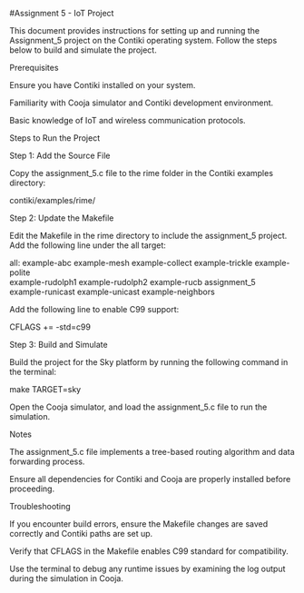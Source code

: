 #Assignment 5 - IoT Project

This document provides instructions for setting up and running the Assignment_5 project on the Contiki operating system. Follow the steps below to build and simulate the project.

Prerequisites

Ensure you have Contiki installed on your system.

Familiarity with Cooja simulator and Contiki development environment.

Basic knowledge of IoT and wireless communication protocols.

Steps to Run the Project

Step 1: Add the Source File

Copy the assignment_5.c file to the rime folder in the Contiki examples directory:

contiki/examples/rime/

Step 2: Update the Makefile

Edit the Makefile in the rime directory to include the assignment_5 project. Add the following line under the all target:

all: example-abc example-mesh example-collect example-trickle example-polite \
     example-rudolph1 example-rudolph2 example-rucb assignment_5 \
     example-runicast example-unicast example-neighbors

Add the following line to enable C99 support:

CFLAGS += -std=c99

Step 3: Build and Simulate

Build the project for the Sky platform by running the following command in the terminal:

make TARGET=sky

Open the Cooja simulator, and load the assignment_5.c file to run the simulation.

Notes

The assignment_5.c file implements a tree-based routing algorithm and data forwarding process.

Ensure all dependencies for Contiki and Cooja are properly installed before proceeding.

Troubleshooting

If you encounter build errors, ensure the Makefile changes are saved correctly and Contiki paths are set up.

Verify that CFLAGS in the Makefile enables C99 standard for compatibility.

Use the terminal to debug any runtime issues by examining the log output during the simulation in Cooja.
